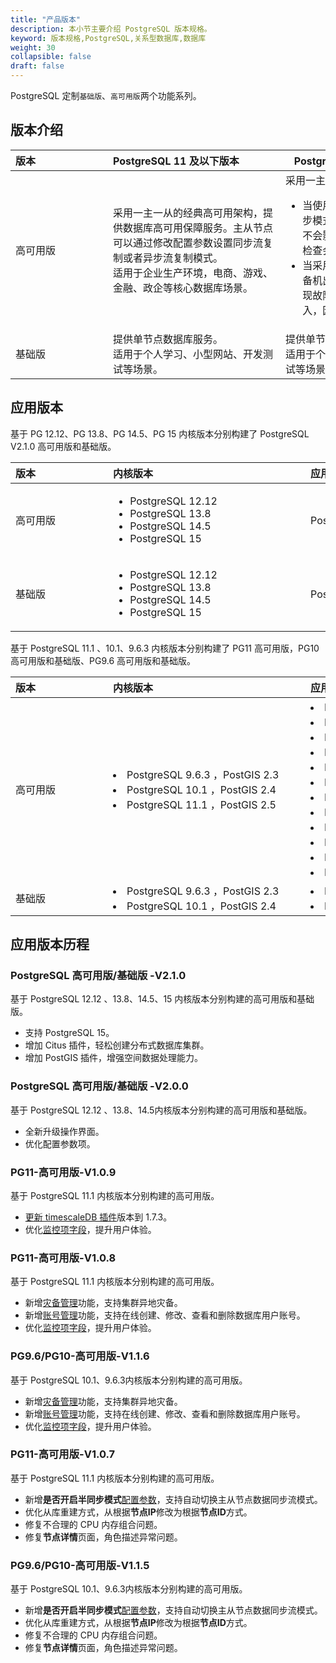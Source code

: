 ```yaml
---
title: "产品版本"
description: 本小节主要介绍 PostgreSQL 版本规格。 
keyword: 版本规格,PostgreSQL,关系型数据库,数据库
weight: 30
collapsible: false
draft: false
---
```



PostgreSQL 定制`基础版`、`高可用版`两个功能系列。

## 版本介绍

| <span style="display:inline-block;width:140px">版本</span> | <span style="display:inline-block;width:260px">PostgreSQL 11 及以下版本</span> | <span style="display:inline-block;width:260px">PostgreSQL V2.0.0 及以上版本</span> |
| :--------------------------------------------------------- | :----------------------------------------------------------- | ------------------------------------------------------------ |
| 高可用版                                                   | 采用一主一从的经典高可用架构，提供数据库高可用保障服务。主从节点可以通过修改配置参数设置同步流复制或者异步流复制模式。<br>适用于企业生产环境，电商、游戏、金融、政企等核心数据库场景。 | 采用一主多从的主实例架构。<ul><li>当使用2个主实例时，采用半同步模式，即当备机出现问题时，不会影响主机的业务，同时健康检查会报告集群出现错误。</li><li>当采用3个主实例时，只允许1个备机出现错误，当两个备机都出现故障时，将影响主节点的写入，因此拥有更高的安全性。</li></ul> |
| 基础版                                                     | 提供单节点数据库服务。<br>适用于个人学习、小型网站、开发测试等场景。 | 提供单节点数据库服务。<br/>适用于个人学习、小型网站、开发测试等场景。 |

## 应用版本

基于 PG 12.12、PG 13.8、PG 14.5、PG 15 内核版本分别构建了 PostgreSQL V2.1.0 高可用版和基础版。

| <span style="display:inline-block;width:140px">版本</span> | <span style="display:inline-block;width:300px">内核版本</span> | <span style="display:inline-block;width:240px">应用版本</span> |
| :--------------------------------------------------------- | :----------------------------------------------------------- | :----------------------------------------------------------- |
| 高可用版                                                   | <ul><li>PostgreSQL 12.12</li><li>PostgreSQL 13.8</li>  <li>PostgreSQL 14.5</li><li>PostgreSQL 15</li></ul> | PostgreSQL 高可用版 -V2.1.0                                  |
| 基础版                                                     | <ul><li>PostgreSQL 12.12</li><li>PostgreSQL 13.8</li>  <li>PostgreSQL 14.5</li><li>PostgreSQL 15</li></ul> | PostgreSQL 基础版 -V2.1.0                                    |

基于 PostgreSQL 11.1 、10.1、9.6.3 内核版本分别构建了 PG11 高可用版，PG10 高可用版和基础版、PG9.6 高可用版和基础版。

| <span style="display:inline-block;width:140px">版本</span> | <span style="display:inline-block;width:300px">内核版本</span> | <span style="display:inline-block;width:240px">应用版本</span> |
| :--------------------------------------------------------- | :----------------------------------------------------------- | :----------------------------------------------------------- |
| 高可用版                                                   | <li>PostgreSQL 9.6.3 ，PostGIS 2.3 <li>PostgreSQL 10.1 ，PostGIS 2.4  <li>PostgreSQL 11.1 ，PostGIS 2.5 | <li>PG11-高可用版-V1.0.9<li>PG11-高可用版-V1.0.8 <li>PG10-高可用版-V1.1.6<li> PG9.6-高可用版-V1.1.6 <li>PG11-高可用版-V1.0.7 <li>PG10-高可用版-V1.1.5<li> PG9.6-高可用版-V1.1.5 <li>PG11-高可用版-V1.0.6 <li>PG10-高可用版-V1.1.4<li> PG9.6-高可用版-V1.1.4 <li>PG10-高可用版-V1.1.1<li> PG9.6-高可用版-V1.1.1 |
| 基础版                                                     | <li>PostgreSQL 9.6.3 ，PostGIS 2.3 <li>PostgreSQL 10.1 ，PostGIS 2.4 | <li>PG10-基础版-V1.1.0 <li> PG9.6-基础版-V1.1.0              |

## 应用版本历程

### PostgreSQL 高可用版/基础版 -V2.1.0

基于 PostgreSQL 12.12 、13.8、14.5、15 内核版本分别构建的高可用版和基础版。

- 支持 PostgreSQL 15。
- 增加 Citus 插件，轻松创建分布式数据库集群。
- 增加 PostGIS 插件，增强空间数据处理能力。

### PostgreSQL 高可用版/基础版 -V2.0.0

基于 PostgreSQL 12.12 、13.8、14.5内核版本分别构建的高可用版和基础版。

- 全新升级操作界面。
- 优化配置参数项。

### PG11-高可用版-V1.0.9

基于 PostgreSQL 11.1 内核版本分别构建的高可用版。

- [更新 timescaleDB 插件](/database/postgresql/manual/plugin_mgt/plugin_upgrade/)版本到 1.7.3。
- 优化[监控项字段](../../manual/metrics_alarm/config_display_metrics)，提升用户体验。

### PG11-高可用版-V1.0.8

基于 PostgreSQL 11.1 内核版本分别构建的高可用版。

- 新增[灾备管理](../../manual/disaster_recovery/dr_info)功能，支持集群异地灾备。
- 新增[账号管理](../../manual/mgt_account/user_account)功能，支持在线创建、修改、查看和删除数据库用户账号。
- 优化[监控项字段](../../manual/metrics_alarm/config_display_metrics)，提升用户体验。

### PG9.6/PG10-高可用版-V1.1.6

基于 PostgreSQL 10.1、9.6.3内核版本分别构建的高可用版。

- 新增[灾备管理](../../manual/disaster_recovery/dr_info)功能，支持集群异地灾备。
- 新增[账号管理](../../manual/mgt_account/user_account)功能，支持在线创建、修改、查看和删除数据库用户账号。
- 优化[监控项字段](../../manual/metrics_alarm/config_display_metrics)，提升用户体验。

### PG11-高可用版-V1.0.7

基于 PostgreSQL 11.1 内核版本分别构建的高可用版。

- 新增**是否开启半同步模式**[配置参数](../../manual/config_para/config_para_info)，支持自动切换主从节点数据同步流模式。
- 优化从库重建方式，从根据**节点IP**修改为根据**节点ID**方式。
- 修复不合理的 CPU 内存组合问题。
- 修复**节点详情**页面，角色描述异常问题。
### PG9.6/PG10-高可用版-V1.1.5

基于 PostgreSQL 10.1、9.6.3内核版本分别构建的高可用版。

- 新增**是否开启半同步模式**[配置参数](../../manual/config_para/config_para_info)，支持自动切换主从节点数据同步流模式。
- 优化从库重建方式，从根据**节点IP**修改为根据**节点ID**方式。
- 修复不合理的 CPU 内存组合问题。
- 修复**节点详情**页面，角色描述异常问题。
